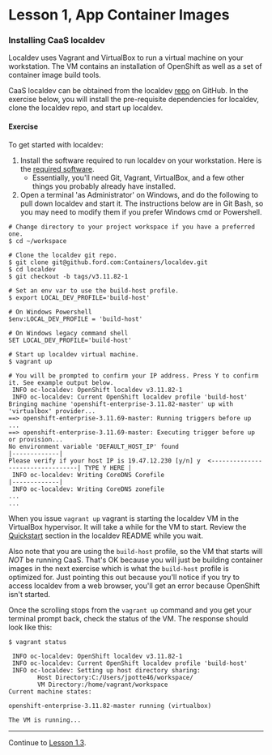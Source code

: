 # Lesson 1, App Container Images

### Installing CaaS localdev

Localdev uses Vagrant and VirtualBox to run a virtual machine on your workstation. The VM contains an installation of OpenShift as well as a set of container image build tools.

CaaS localdev can be obtained from the localdev [repo](https://github.ford.com/containers/localdev) on GitHub. In the exercise below, you will install the pre-requisite dependencies for localdev, clone the localdev repo, and start up localdev.

#### Exercise

To get started with localdev:
1. Install the software required to run localdev on your workstation. Here is the [required software](https://github.ford.com/containers/localdev#minimum-requirements).
   - Essentially, you'll need Git, Vagrant, VirtualBox, and a few other things you probably already have installed.
1. Open a terminal 'as Administrator' on Windows, and do the following to pull down localdev and start it. The instructions below are in Git Bash, so you may need to modify them if you prefer Windows cmd or Powershell.

```
# Change directory to your project workspace if you have a preferred one.
$ cd ~/workspace

# Clone the localdev git repo.
$ git clone git@github.ford.com:Containers/localdev.git
$ cd localdev
$ git checkout -b tags/v3.11.82-1

# Set an env var to use the build-host profile.
$ export LOCAL_DEV_PROFILE='build-host'

# On Windows Powershell
$env:LOCAL_DEV_PROFILE = 'build-host'

# On Windows legacy command shell
SET LOCAL_DEV_PROFILE='build-host'

# Start up localdev virtual machine.
$ vagrant up

# You will be prompted to confirm your IP address. Press Y to confirm it. See example output below.
 INFO oc-localdev: OpenShift localdev v3.11.82-1
 INFO oc-localdev: Current OpenShift localdev profile 'build-host'
Bringing machine 'openshift-enterprise-3.11.82-master' up with 'virtualbox' provider...
==> openshift-enterprise-3.11.69-master: Running triggers before up ...
==> openshift-enterprise-3.11.69-master: Executing trigger before up or provision...
No environment variable 'DEFAULT_HOST_IP' found                                          |-------------|
Please verify if your host IP is 19.47.12.230 [y/n] y  <---------------------------------| TYPE Y HERE |
 INFO oc-localdev: Writing CoreDNS Corefile                                              |-------------|
 INFO oc-localdev: Writing CoreDNS zonefile
...
...
```

When you issue `vagrant up` vagrant is starting the localdev VM in the VirtualBox hypervisor. It will take a while for the VM to start. Review the [Quickstart](https://github.ford.com/containers/localdev#quick-start) section in the localdev README while you wait.

Also note that you are using the `build-host` profile, so the VM that starts will *NOT* be running CaaS. That's OK because you will just be building container images in the next exercise which is what the `build-host` profile is optimized for. Just pointing this out because you'll notice if you try to access localdev from a web browser, you'll get an error because OpenShift isn't started.

Once the scrolling stops from the `vagrant up` command and you get your terminal prompt back, check the status of the VM. The response should look like this:

```
$ vagrant status

 INFO oc-localdev: OpenShift localdev v3.11.82-1
 INFO oc-localdev: Current OpenShift localdev profile 'build-host'
 INFO oc-localdev: Setting up host directory sharing:
        Host Directory:C:/Users/jpotte46/workspace/
        VM Directory:/home/vagrant/workspace
Current machine states:

openshift-enterprise-3.11.82-master running (virtualbox)

The VM is running...
```

---  

Continue to [Lesson 1.3](./lesson1.3.md).